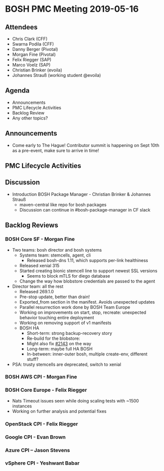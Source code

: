 # BOSH PMC Meeting 2019-05-16

## Attendees
* Chris Clark (CFF)
* Swarna Podila (CFF)
* Danny Berger (Pivotal)
* Morgan Fine (Pivotal)
* Felix Riegger (SAP)
* Marco Voelz (SAP)
* Christian Brinker (evoila)
* Johannes Strauß (working student @evoila)

## Agenda

* Announcements
* PMC Lifecycle Activities
* Backlog Review
* Any other topics?

## Announcements
* Come early to The Hague! Contributor summit is happening on Sept 10th as a pre-event, make sure to arrive in time!

## PMC Lifecycle Activities


## Discussion
* Introduction BOSH Package Manager - Christian Brinker & Johannes Strauß
  * maven-central like repo for bosh packages
  * Discussion can continue in #bosh-package-manager in CF slack


## Backlog Reviews

### BOSH Core SF - Morgan Fine
* Two teams: bosh director and bosh systems
  * Systems team: stemcells, agent, cli
     * Released bosh-dns 1.11, which supports per-link healthiness
  * Released xenial 315
  * Started creating bionic stemcell line to support newest SSL versions
    * Seems to block mTLS for diego database
  * Change the way how blobstore credentials are passed to the agent
 * Director team: all the rest
   * Released 269.1.0
   * Pre-stop update, better than drain!
   * Exported_from section in the manifest. Avoids unexpected updates
   * Parallel resurrection work done by BOSH Team Europe
   * Working on improvements on start, stop, recreate: unexpected behavior touching entire deployment
   * Working on removing support of v1 manifests
   * BOSH HA
     * Short-term: strong backup-recovery story
     * Re-build for the blobstore:
     * Might also fix [#2143](https://github.com/cloudfoundry/bosh/issues/2143) on the way
     * Long-term: maybe full HA BOSH
     * In-between: inner-outer bosh, multiple create-env, different stuff?
  * PSA: trusty stemcells are deprecated, switch to xenial


### BOSH AWS CPI - Morgan Fine


### BOSH Core Europe - Felix Riegger
* Nats Timeout issues seen while doing scaling tests with ~1500 instances
* Working on further analysis and potential fixes

### OpenStack CPI - Felix Riegger


### Google CPI - Evan Brown


### Azure CPI – Jason Stevens


### vSphere CPI - Yeshwant Babar

